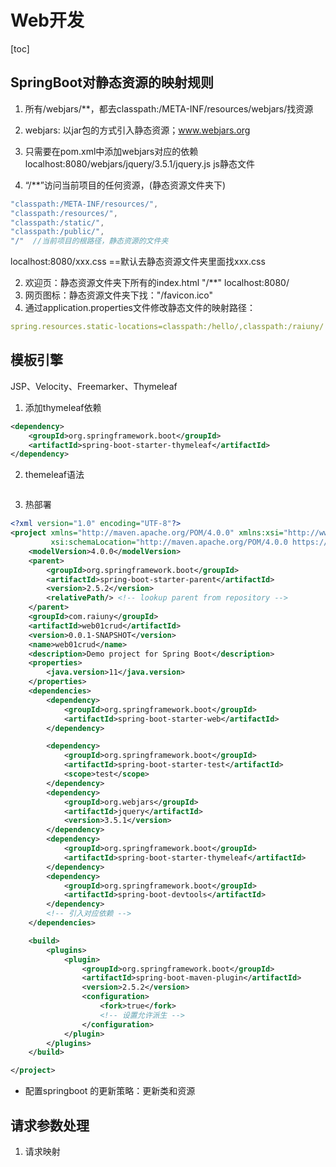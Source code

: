 # Web开发
[toc]
## SpringBoot对静态资源的映射规则
1. 所有/webjars/**，都去classpath:/META-INF/resources/webjars/找资源
2. webjars: 以jar包的方式引入静态资源；www.webjars.org
3. 只需要在pom.xml中添加webjars对应的依赖
localhost:8080/webjars/jquery/3.5.1/jquery.js js静态文件

1. “/**”访问当前项目的任何资源，(静态资源文件夹下)
```java
"classpath:/META-INF/resources/",
"classpath:/resources/",
"classpath:/static/",
"classpath:/public/",
"/"  //当前项目的根路径，静态资源的文件夹
```
localhost:8080/xxx.css ==默认去静态资源文件夹里面找xxx.css

2. 欢迎页：静态资源文件夹下所有的index.html "/**"
localhost:8080/
3. 网页图标：静态资源文件夹下找："/favicon.ico"
4. 通过application.properties文件修改静态文件的映射路径：
```yml
spring.resources.static-locations=classpath:/hello/,classpath:/raiuny/
```
## 模板引擎
JSP、Velocity、Freemarker、Thymeleaf
1. 添加thymeleaf依赖
```xml
<dependency>
    <groupId>org.springframework.boot</groupId>
    <artifactId>spring-boot-starter-thymeleaf</artifactId>
</dependency>
```
2. themeleaf语法
```html

```
3. 热部署
```xml
<?xml version="1.0" encoding="UTF-8"?>
<project xmlns="http://maven.apache.org/POM/4.0.0" xmlns:xsi="http://www.w3.org/2001/XMLSchema-instance"
         xsi:schemaLocation="http://maven.apache.org/POM/4.0.0 https://maven.apache.org/xsd/maven-4.0.0.xsd">
    <modelVersion>4.0.0</modelVersion>
    <parent>
        <groupId>org.springframework.boot</groupId>
        <artifactId>spring-boot-starter-parent</artifactId>
        <version>2.5.2</version>
        <relativePath/> <!-- lookup parent from repository -->
    </parent>
    <groupId>com.raiuny</groupId>
    <artifactId>web01crud</artifactId>
    <version>0.0.1-SNAPSHOT</version>
    <name>web01crud</name>
    <description>Demo project for Spring Boot</description>
    <properties>
        <java.version>11</java.version>
    </properties>
    <dependencies>
        <dependency>
            <groupId>org.springframework.boot</groupId>
            <artifactId>spring-boot-starter-web</artifactId>
        </dependency>

        <dependency>
            <groupId>org.springframework.boot</groupId>
            <artifactId>spring-boot-starter-test</artifactId>
            <scope>test</scope>
        </dependency>
        <dependency>
            <groupId>org.webjars</groupId>
            <artifactId>jquery</artifactId>
            <version>3.5.1</version>
        </dependency>
        <dependency>
            <groupId>org.springframework.boot</groupId>
            <artifactId>spring-boot-starter-thymeleaf</artifactId>
        </dependency>
        <dependency>
            <groupId>org.springframework.boot</groupId>
            <artifactId>spring-boot-devtools</artifactId>
        </dependency>
        <!-- 引入对应依赖 -->
    </dependencies>

    <build>
        <plugins>
            <plugin>
                <groupId>org.springframework.boot</groupId>
                <artifactId>spring-boot-maven-plugin</artifactId>
                <version>2.5.2</version>
                <configuration>
                    <fork>true</fork> 
                    <!-- 设置允许派生 -->
                </configuration>
            </plugin>
        </plugins>
    </build>

</project>

```
  - 配置springboot 的更新策略：更新类和资源
## 请求参数处理
1. 请求映射
```java

```